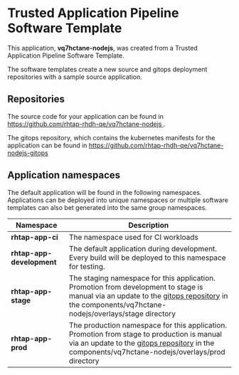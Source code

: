 # Trusted Application Pipeline Software Template

This application, **vq7hctane-nodejs**, was created from a Trusted Application Pipeline Software Template.

The software templates create a new source and gitops deployment repositories with a sample source application. 

## Repositories

The source code for your application can be found in [https://github.com/rhtap-rhdh-qe/vq7hctane-nodejs ](https://github.com/rhtap-rhdh-qe/vq7hctane-nodejs ).
 
The gitops repository, which contains the kubernetes manifests for the application can be found in 
[https://github.com/rhtap-rhdh-qe/vq7hctane-nodejs-gitops ](https://github.com/rhtap-rhdh-qe/vq7hctane-nodejs-gitops ) 

## Application namespaces 

The default application will be found in the following namespaces. Applications can be deployed into unique namespaces or multiple software templates can also bet generated into the same group namespaces.  

|  Namespace   |  Description   |  
| -------- | -------- |
| **rhtap-app-ci** | The namespace used for CI workloads |
| **rhtap-app-development** | The default application during development. Every build will be deployed to this namespace for testing. |
| **rhtap-app-stage** | The staging namespace for this application. Promotion from development to stage is manual via an update to the [gitops repository](https://github.com/rhtap-rhdh-qe/vq7hctane-nodejs-gitops ) in the components/vq7hctane-nodejs/overlays/stage directory |
| **rhtap-app-prod** | The production namespace for this application. Promotion from stage to production is manual via an update to the [gitops repository](https://github.com/rhtap-rhdh-qe/vq7hctane-nodejs-gitops ) in the components/vq7hctane-nodejs/overlays/prod directory |